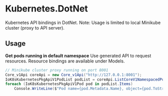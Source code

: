 # Kubernetes.DotNet
Kubernetes API bindings in DotNet.
Note: Usage is limited to local Minikube cluster (proxy to API server).


## Usage

**Get pods running in default namespace**
Use generated API to request resources. Resource bindings are available under Models.

```csharp
// Minikube cluster proxy running on port 8001
Core_v1Api coreApi = new Core_v1Api("http://127.0.0.1:8001");
IoK8sKubernetesPkgApiV1PodList podList = coreApi.ListCoreV1NamespacedPod("default", null, null, null, null, null, null, null);
foreach (IoK8sKubernetesPkgApiV1Pod pod in podList.Items)
    Console.WriteLine($"Pod name={pod.Metadata.Name}, object={pod.ToString()}");
```
